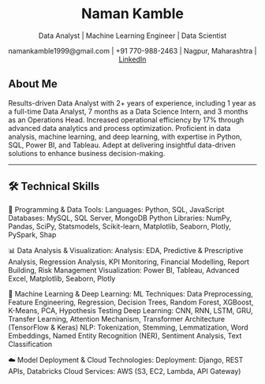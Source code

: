 
<h1 align="center">Naman Kamble</h1>
<p align="center">Data Analyst | Machine Learning Engineer | Data Scientist</p>
<p align="center">namankamble1999@gmail.com | +91 770-988-2463 | Nagpur, Maharashtra | <a href="https://www.linkedin.com/in/naman-kamble-b6005024b/">LinkedIn</a></p>

## About Me
Results-driven Data Analyst with 2+ years of experience, including 1 year as a full-time Data Analyst, 7 months as a Data Science Intern, and 3 months as an Operations Head. Increased operational efficiency by 17% through advanced data analytics and process optimization. Proficient in data analysis, machine learning, and deep learning, with expertise in Python, SQL, Power BI, and Tableau. 
Adept at delivering insightful data-driven solutions to enhance business decision-making.

---

##  🛠 Technical Skills

📌 Programming & Data Tools:
Languages: Python, SQL, JavaScript
Databases: MySQL, SQL Server, MongoDB
Python Libraries: NumPy, Pandas, SciPy, Statsmodels, Scikit-learn, Matplotlib, Seaborn, Plotly, PySpark, Shap

📊 Data Analysis & Visualization:
Analysis: EDA, Predictive & Prescriptive Analysis, Regression Analysis, KPI Monitoring, Financial Modelling, Report Building, Risk Management
Visualization: Power BI, Tableau, Advanced Excel, Matplotlib, Seaborn, Plotly

🤖 Machine Learning & Deep Learning:
ML Techniques: Data Preprocessing, Feature Engineering, Regression, Decision Trees, Random Forest, XGBoost, K-Means, PCA, Hypothesis Testing
Deep Learning: CNN, RNN, LSTM, GRU, Transfer Learning, Attention Mechanism, Transformer Architecture (TensorFlow & Keras)
NLP: Tokenization, Stemming, Lemmatization, Word Embeddings, Named Entity Recognition (NER), Sentiment Analysis, Text Classification

☁️ Model Deployment & Cloud Technologies:
Deployment: Django, REST APIs, Databricks
Cloud Services: AWS (S3, EC2, Lambda, API Gateway)
